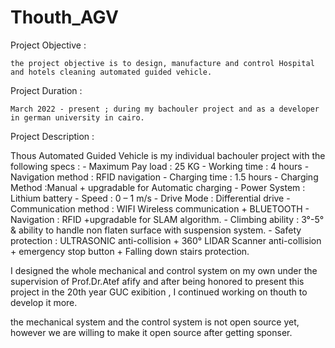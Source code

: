 # Thouth_AGV

Project Objective :  
   
    the project objective is to design, manufacture and control Hospital and hotels cleaning automated guided vehicle.
    
Project Duration :
    
    March 2022 - present ; during my bachouler project and as a developer in german university in cairo.
    
Project Description :   

Thous Automated Guided Vehicle is my individual bachouler project with the following specs :
    - Maximum Pay load : 25 KG
    - Working time : 4 hours
    - Navigation method : RFID navigation
    - Charging time : 1.5 hours
    - Charging Method :Manual + upgradable for Automatic charging
    - Power System : Lithium battery
    - Speed : 0 – 1 m/s
    - Drive Mode : Differential drive
    - Communication method : WIFI Wireless communication +
BLUETOOTH
    - Navigation : RFID +upgradable for SLAM algorithm.
    - Climbing ability : 3°-5° & ability to handle non flaten surface with suspension system.
    - Safety protection : ULTRASONIC anti-collision +
360° LIDAR Scanner anti-collision + emergency stop button +
Falling down stairs protection.


I designed the whole mechanical and control system on my own under the supervision of Prof.Dr.Atef afify and after being honored to present this project in the 20th year GUC exibition , I continued working on thouth to develop it more.

the mechanical system and the control system is not open source yet, however we are willing to make it open source after getting sponser.
